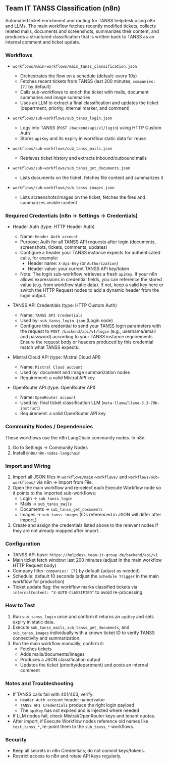 ## Team IT TANSS Classification (n8n)

Automated ticket enrichment and routing for TANSS helpdesk using n8n and LLMs. The main workflow fetches recently modified tickets, collects related mails, documents and screenshots, summarizes their content, and produces a structured classification that is written back to TANSS as an internal comment and ticket update.

### Workflows

- `workflows/main-workflows/main_tanss_classification.json`

  - Orchestrates the flow on a schedule (default: every 10s)
  - Fetches recent tickets from TANSS (last 200 minutes, `companies: [7]` by default)
  - Calls sub-workflows to enrich the ticket with mails, document summaries and image summaries
  - Uses an LLM to extract a final classification and updates the ticket (department, priority, internal marker, and comment)

- `workflows/sub-workflows/sub_tanss_login.json`

  - Logs into TANSS (`POST /backend/api/v1/login`) using HTTP Custom Auth
  - Stores `apiKey` and its expiry in workflow static data for reuse

- `workflows/sub-workflows/sub_tanss_mails.json`

  - Retrieves ticket history and extracts inbound/outbound mails

- `workflows/sub-workflows/sub_tanss_get_documents.json`

  - Lists documents on the ticket, fetches file content and summarizes it

- `workflows/sub-workflows/sub_tanss_images.json`
  - Lists screenshots/images on the ticket, fetches the files and summarizes visible content

### Required Credentials (n8n → Settings → Credentials)

- Header Auth (type: HTTP Header Auth)

  - Name: `Header Auth account`
  - Purpose: Auth for all TANSS API requests after login (documents, screenshots, tickets, comments, updates)
  - Configure a header your TANSS instance expects for authenticated calls, for example:
    - Header name: `X-Api-Key` (or `Authorization`)
    - Header value: your current TANSS API key/token
  - Note: The login sub-workflow retrieves a fresh `apiKey`. If your n8n allows expressions in credential fields, you can reference the stored value (e.g. from workflow static data). If not, keep a valid key here or switch the HTTP Request nodes to add a dynamic header from the login output.

- TANSS API Credentials (type: HTTP Custom Auth)

  - Name: `TANSS API Credentials`
  - Used by: `sub_tanss_login.json` (Login node)
  - Configure this credential to send your TANSS login parameters with the request to `POST /backend/api/v1/login` (e.g., username/email and password) according to your TANSS instance requirements. Ensure the request body or headers produced by this credential match what TANSS expects.

- Mistral Cloud API (type: Mistral Cloud API)

  - Name: `Mistral Cloud account`
  - Used by: document and image summarization nodes
  - Requirement: a valid Mistral API key

- OpenRouter API (type: OpenRouter API)
  - Name: `OpenRouter account`
  - Used by: final ticket classification LLM (`meta-llama/llama-3.3-70b-instruct`)
  - Requirement: a valid OpenRouter API key

### Community Nodes / Dependencies

These workflows use the n8n LangChain community nodes. In n8n:

1. Go to Settings → Community Nodes
2. Install `@n8n/n8n-nodes-langchain`

### Import and Wiring

1. Import all JSON files in `workflows/main-workflows/` and `workflows/sub-workflows/` via n8n → Import from File.
2. Open the main workflow and re-select each Execute Workflow node so it points to the imported sub-workflows:
   - Login → `sub_tanss_login`
   - Mails → `sub_tanss_mails`
   - Documents → `sub_tanss_get_documents`
   - Images → `sub_tanss_images`
     (IDs referenced in JSON will differ after import.)
3. Create and assign the credentials listed above to the relevant nodes if they are not already mapped after import.

### Configuration

- TANSS API base: `https://helpdesk.team-it-group.de/backend/api/v1`
- Main ticket fetch window: last 200 minutes (adjust in the main workflow HTTP Request body)
- Company filter: `companies: [7]` by default (adjust as needed)
- Schedule: default 10 seconds (adjust the `Schedule Trigger` in the main workflow for production)
- Ticket update flag: the workflow marks classified tickets via `internalContent: "X-AUTO-CLASSIFIED"` to avoid re-processing

### How to Test

1. Run `sub_tanss_login` once and confirm it returns an `apiKey` and sets expiry in static data.
2. Execute `sub_tanss_mails`, `sub_tanss_get_documents`, and `sub_tanss_images` individually with a known ticket ID to verify TANSS connectivity and summarization.
3. Run the main workflow manually; confirm it:
   - Fetches tickets
   - Adds mails/documents/images
   - Produces a JSON classification output
   - Updates the ticket (priority/department) and posts an internal comment

### Notes and Troubleshooting

- If TANSS calls fail with 401/403, verify:
  - `Header Auth account` header name/value
  - `TANSS API Credentials` produce the right login payload
  - The `apiKey` has not expired and is injected where needed
- If LLM nodes fail, check Mistral/OpenRouter keys and tenant quotas.
- After import, if Execute Workflow nodes reference old names like `test_tanss_*`, re-point them to the `sub_tanss_*` workflows.

### Security

- Keep all secrets in n8n Credentials; do not commit keys/tokens.
- Restrict access to n8n and rotate API keys regularly.
